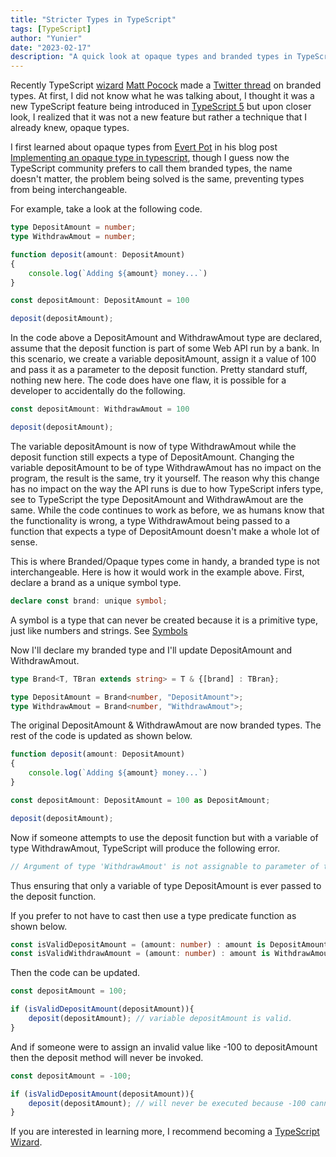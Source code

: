 ```yaml
---
title: "Stricter Types in TypeScript"
tags: [TypeScript]
author: "Yunier"
date: "2023-02-17"
description: "A quick look at opaque types and branded types in TypeScript."
---
```


Recently TypeScript [wizard](https://www.totaltypescript.com/) [Matt Pocock](https://twitter.com/mattpocockuk) made a [Twitter thread](https://twitter.com/mattpocockuk/status/1625173884885401600) on branded types. At first, I did not know what he was talking about, I thought it was a new TypeScript feature being introduced in [TypeScript 5](https://devblogs.microsoft.com/typescript/announcing-typescript-5-0-beta/) but upon closer look, I realized that it was not a new feature but rather a technique that I already knew, opaque types. 

I first learned about opaque types from [Evert Pot](https://evertpot.com/opaque-ts-types/) in his blog post [Implementing an opaque type in typescript](https://evertpot.com/opaque-ts-types/), though I guess now the TypeScript community prefers to call them branded types, the name doesn't matter, the problem being solved is the same, preventing types from being interchangeable.

For example, take a look at the following code.

```TypeScript
type DepositAmount = number;
type WithdrawAmout = number;

function deposit(amount: DepositAmount)
{
    console.log(`Adding ${amount} money...`)   
}

const depositAmount: DepositAmount = 100

deposit(depositAmount);
```

In the code above a DepositAmount and WithdrawAmout type are declared, assume that the deposit function is part of some Web API run by a bank. In this scenario, we create a variable depositAmount, assign it a value of 100 and pass it as a parameter to the deposit function. Pretty standard stuff, nothing new here. The code does have one flaw, it is possible for a developer to accidentally do the following.

```TypeScript
const depositAmount: WithdrawAmout = 100

deposit(depositAmount);
```

The variable depositAmount is now of type WithdrawAmout while the deposit function still expects a type of DepositAmount. Changing the variable depositAmount to be of type WithdrawAmout has no impact on the program, the result is the same, try it yourself. The reason why this change has no impact on the way the API runs is due to how TypeScript infers type, see to TypeScript the type DepositAmount and WithdrawAmout are the same. While the code continues to work as before, we as humans know that the functionality is wrong, a type WithdrawAmout being passed to a function that expects a type of DepositAmount doesn't make a whole lot of sense.

This is where Branded/Opaque types come in handy, a branded type is not interchangeable. Here is how it would work in the example above. First, declare a brand as a unique symbol type.

```TypeScript
declare const brand: unique symbol; 
```

A symbol is a type that can never be created because it is a primitive type, just like numbers and strings. See [Symbols](https://www.typescriptlang.org/docs/handbook/symbols.html)

Now I'll declare my branded type and I'll update DepositAmount and WithdrawAmout.

```TypeScript
type Brand<T, TBran extends string> = T & {[brand] : TBran};

type DepositAmount = Brand<number, "DepositAmount">;
type WithdrawAmout = Brand<number, "WithdrawAmout">;
```

The original DepositAmount & WithdrawAmout are now branded types. The rest of the code is updated as shown below.

```TypeScript
function deposit(amount: DepositAmount)
{
    console.log(`Adding ${amount} money...`)   
}

const depositAmount: DepositAmount = 100 as DepositAmount;

deposit(depositAmount);
```

Now if someone attempts to use the deposit function but with a variable of type WithdrawAmout, TypeScript will produce the following error.

```TypeScript 
// Argument of type 'WithdrawAmout' is not assignable to parameter of type 'DepositAmount'.
```

Thus ensuring that only a variable of type DepositAmount is ever passed to the deposit function.

If you prefer to not have to cast then use a type predicate function as shown below.

```TypeScript
const isValidDepositAmount = (amount: number) : amount is DepositAmount => { return amount > 0 }
const isValidWithdrawAmount = (amount: number) : amount is WithdrawAmount => { return amount < 0}
```

Then the code can be updated.

```TypeScript
const depositAmount = 100;

if (isValidDepositAmount(depositAmount)){
    deposit(depositAmount); // variable depositAmount is valid.
}
```

And if someone were to assign an invalid value like -100 to depositAmount then the deposit method will never be invoked. 

```TypeScript
const depositAmount = -100;

if (isValidDepositAmount(depositAmount)){
    deposit(depositAmount); // will never be executed because -100 cannot be cast to DepositAmount in isValidDepositAmount.
}
```

If you are interested in learning more, I recommend becoming a [TypeScript Wizard](https://www.totaltypescript.com/).